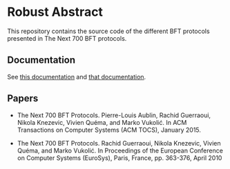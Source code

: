 # Robust Abstract

This repository contains the source code of the different BFT protocols presented in The Next 700 BFT protocols.

## Documentation

See [this documentation](docs/SophiaCimplementation.pdf) and [that documentation](docs/run_abstract_on_g5k.txt).

## Papers

- The Next 700 BFT Protocols. Pierre-Louis Aublin, Rachid Guerraoui, Nikola Knezevic, Vivien Quéma, and Marko Vukolić.
In ACM Transactions on Computer Systems (ACM TOCS), January 2015.

- The Next 700 BFT Protocols. Rachid Guerraoui, Nikola Knezevic, Vivien Quéma, and Marko Vukolić.
In Proceedings of the European Conference on Computer Systems (EuroSys), Paris, France, pp. 363-376, April 2010
